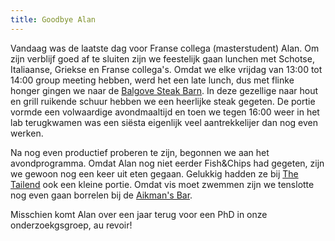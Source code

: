 ```yaml
---
title: Goodbye Alan
---
```

[1]: http://www.tripadvisor.co.uk/ShowUserReviews-g186533-d2214248-r130217145-Balgove_Larder-St_Andrews_Fife_Scotland.html
[2]: http://www.tripadvisor.co.uk/Restaurant_Review-g186533-d1952973-Reviews-The_Tailend_Restaurant_and_Fish_Bar-St_Andrews_Fife_Scotland.html
[3]: http://www.cellarbar.co.uk/

Vandaag was de laatste dag voor Franse collega (masterstudent) Alan. Om zijn verblijf goed af te sluiten zijn we feestelijk gaan lunchen met Schotse, Italiaanse, Griekse en Franse collega's. Omdat we elke vrijdag van 13:00 tot 14:00 group meeting hebben, werd het een late lunch, dus met flinke honger gingen we naar de [Balgove Steak Barn][1]. In deze gezellige naar hout en grill ruikende schuur hebben we een heerlijke steak gegeten. De portie vormde een volwaardige avondmaaltijd en toen we tegen 16:00 weer in het lab terugkwamen was een siësta eigenlijk veel aantrekkelijer dan nog even werken.

Na nog even productief proberen te zijn, begonnen we aan het avondprogramma. Omdat Alan nog niet eerder Fish&Chips had gegeten, zijn we gewoon nog een keer uit eten gegaan. Gelukkig hadden ze bij [The Tailend][2] ook een kleine portie. Omdat vis moet zwemmen zijn we tenslotte nog even gaan borrelen bij de [Aikman's Bar][3].

Misschien komt Alan over een jaar terug voor een PhD in onze onderzoekgsgroep, au revoir!